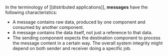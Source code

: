 In the terminology of [[distributed applications]], **messages** have the following characteristics:

- A message contains raw data, produced by one component and consumed by another component.
- A message contains the data itself, not just a reference to that data.
- The sending component expects the destination component to process the message content in a certain way. The overall system integrity might depend on both sender and receiver doing a specific job.